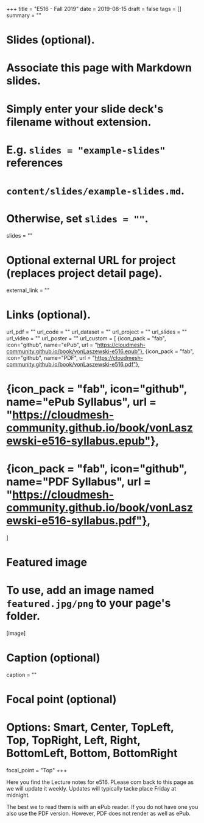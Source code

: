 +++
title = "E516 - Fall 2019"
date = 2019-08-15
draft = false
tags = []
summary = ""

# Slides (optional).
#   Associate this page with Markdown slides.
#   Simply enter your slide deck's filename without extension.
#   E.g. `slides = "example-slides"` references 
#   `content/slides/example-slides.md`.
#   Otherwise, set `slides = ""`.
slides = ""

# Optional external URL for project (replaces project detail page).
external_link = ""


# Links (optional).
url_pdf = ""
url_code = ""
url_dataset = ""
url_project = ""
url_slides = ""
url_video = ""
url_poster = ""
url_custom = [
{icon_pack = "fab", icon="github", name="ePub", url = "https://cloudmesh-community.github.io/book/vonLaszewski-e516.epub"},
{icon_pack = "fab", icon="github", name="PDF", url = "https://cloudmesh-community.github.io/book/vonLaszewski-e516.pdf"},
# {icon_pack = "fab", icon="github", name="ePub Syllabus", url = "https://cloudmesh-community.github.io/book/vonLaszewski-e516-syllabus.epub"},
# {icon_pack = "fab", icon="github", name="PDF Syllabus", url = "https://cloudmesh-community.github.io/book/vonLaszewski-e516-syllabus.pdf"},
]

# Featured image
# To use, add an image named `featured.jpg/png` to your page's folder. 
[image]
  # Caption (optional)
  caption = ""

  # Focal point (optional)
  # Options: Smart, Center, TopLeft, Top, TopRight, Left, Right, BottomLeft, Bottom, BottomRight
  focal_point = "Top"
+++


Here you find the Lecture notes for e516. PLease com back to this page
as we will update it weekly. Updates will typically tacke place Friday
at midnight.

The best we to read them is with an ePub reader. If you do not have one
you also use the PDF version. However, PDF does not render as well as
ePub.
